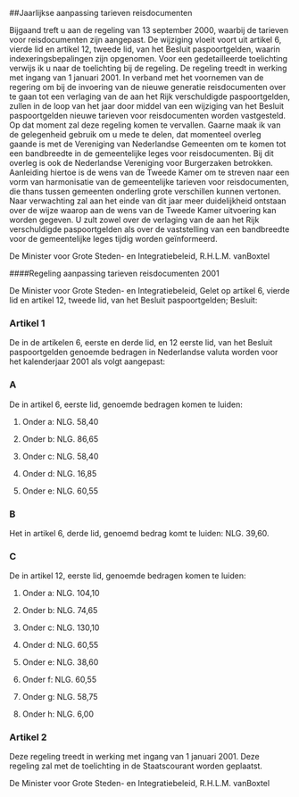 <meta http-equiv='Content-Type' content='text/html; charset=utf-8' />

##Jaarlijkse aanpassing tarieven reisdocumenten

Bijgaand treft u aan de regeling van 13 september 2000, waarbij de tarieven voor reisdocumenten zijn aangepast. De wijziging vloeit voort uit artikel 6, vierde lid en artikel 12, tweede lid, van het Besluit paspoortgelden, waarin indexeringsbepalingen zijn opgenomen. Voor een gedetailleerde toelichting verwijs ik u naar de toelichting bij de regeling. De regeling treedt in werking met ingang van 1 januari 2001. In verband met het voornemen van de regering om bij de invoering van de nieuwe generatie reisdocumenten over te gaan tot een verlaging van de aan het Rijk verschuldigde paspoortgelden, zullen in de loop van het jaar door middel van een wijziging van het Besluit paspoortgelden nieuwe tarieven voor reisdocumenten worden vastgesteld. Op dat moment zal deze regeling komen te vervallen. Gaarne maak ik van de gelegenheid gebruik om u mede te delen, dat momenteel overleg gaande is met de Vereniging van Nederlandse Gemeenten om te komen tot een bandbreedte in de gemeentelijke leges voor reisdocumenten. Bij dit overleg is ook de Nederlandse Vereniging voor Burgerzaken betrokken. Aanleiding hiertoe is de wens van de Tweede Kamer om te streven naar een vorm van harmonisatie van de gemeentelijke tarieven voor reisdocumenten, die thans tussen gemeenten onderling grote verschillen kunnen vertonen. Naar verwachting zal aan het einde van dit jaar meer duidelijkheid ontstaan over de wijze waarop aan de wens van de Tweede Kamer uitvoering kan worden gegeven. U zult zowel over de verlaging van de aan het Rijk verschuldigde paspoortgelden als over de vaststelling van een bandbreedte voor de gemeentelijke leges tijdig worden geïnformeerd.     

De 
Minister voor Grote Steden- en Integratiebeleid, 
R.H.L.M. vanBoxtel   

####Regeling aanpassing tarieven reisdocumenten 2001

De Minister voor Grote Steden- en Integratiebeleid, Gelet op artikel 6, vierde lid en artikel 12, tweede lid, van het Besluit paspoortgelden; Besluit: 

### Artikel  1  

De in de artikelen 6, eerste en derde lid, en 12 eerste lid, van het Besluit paspoortgelden genoemde bedragen in Nederlandse valuta worden voor het kalenderjaar 2001 als volgt aangepast: 

### A  

De in artikel 6, eerste lid, genoemde bedragen komen te luiden: 

1. Onder a: NLG. 58,40  

2. Onder b: NLG. 86,65  

3. Onder c: NLG. 58,40  

4. Onder d: NLG. 16,85  

5. Onder e: NLG. 60,55    

### B  

Het in artikel 6, derde lid, genoemd bedrag komt te luiden: NLG. 39,60.  

### C  

De in artikel 12, eerste lid, genoemde bedragen komen te luiden: 

1. Onder a: NLG. 104,10  

2. Onder b: NLG. 74,65  

3. Onder c: NLG. 130,10  

4. Onder d: NLG. 60,55  

5. Onder e: NLG. 38,60  

6. Onder f: NLG. 60,55  

7. Onder g: NLG. 58,75  

8. Onder h: NLG. 6,00    

### Artikel  2  

Deze regeling treedt in werking met ingang van 1 januari 2001. Deze regeling zal met de toelichting in de Staatscourant worden geplaatst.  

De 
Minister voor Grote Steden- en Integratiebeleid, 
R.H.L.M. vanBoxtel  
